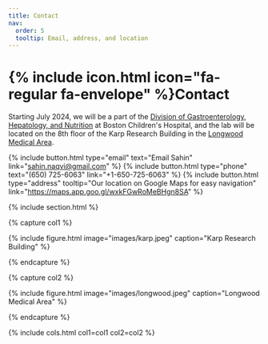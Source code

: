 ```yaml
---
title: Contact
nav:
  order: 5
  tooltip: Email, address, and location
---
```


# {% include icon.html icon="fa-regular fa-envelope" %}Contact

Starting July 2024, we will be a part of the <a href="https://www.childrenshospital.org/research/divisions/gastroenterology-hepatology-and-nutrition-research">Division of Gastroenterology, Hepatology, and Nutrition</a> at Boston Children's Hospital, and the lab will be located on the 8th floor of the Karp Research Building in the <a href="https://campustour.hms.harvard.edu/#UMAP_2014022756162">Longwood Medical Area</a>.

{%
  include button.html
  type="email"
  text="Email Sahin"
  link="sahin.naqvi@gmail.com"
%}
{%
  include button.html
  type="phone"
  text="(650) 725-6063"
  link="+1-650-725-6063"
%}
{%
  include button.html
  type="address"
  tooltip="Our location on Google Maps for easy navigation"
  link="https://maps.app.goo.gl/wxkFGwRoMeBHgn8SA"
%}

{% include section.html %}

{% capture col1 %}

{%
  include figure.html
  image="images/karp.jpeg"
  caption="Karp Research Building"
%}

{% endcapture %}

{% capture col2 %}

{%
  include figure.html
  image="images/longwood.jpeg"
  caption="Longwood Medical Area"
%}

{% endcapture %}

{% include cols.html col1=col1 col2=col2 %}
